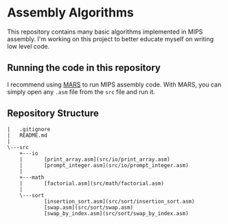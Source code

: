 # Assembly Algorithms

This repository contains many basic algorithms implemented in MIPS assembly.
I'm working on this project to better educate myself on writing low level code.

## Running the code in this repository

I recommend using [MARS](http://courses.missouristate.edu/kenvollmar/mars/)
to run MIPS assembly code. With MARS, you can simply open any `.asm` file
from the `src` file and run it.

## Repository Structure
```
|   .gitignore
|   README.md
|
\---src
    +---io
    |       [print_array.asm](src/io/print_array.asm)
    |       [prompt_integer.asm](src/io/prompt_integer.asm)
    |       
    +---math
    |       [factorial.asm](src/math/factorial.asm)
    |
    \---sort
            [insertion_sort.asm](src/sort/insertion_sort.asm)
            [swap.asm](src/sort/swap.asm)
            [swap_by_index.asm](src/sort/swap_by_index.asm)
```
